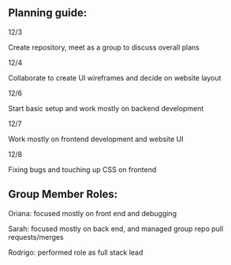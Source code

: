 ## Planning guide:

12/3

Create repository, meet as a group to discuss overall plans

12/4

Collaborate to create UI wireframes and decide on website layout

12/6

Start basic setup and work mostly on backend development

12/7

Work mostly on frontend development and website UI

12/8

Fixing bugs and touching up CSS on frontend


## Group Member Roles:

Oriana: focused mostly on front end and debugging

Sarah: focused mostly on back end, and managed group repo pull requests/merges

Rodrigo: performed role as full stack lead
